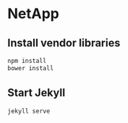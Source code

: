# NetApp

## Install vendor libraries
```bash
npm install
bower install
```

## Start Jekyll
```bash
jekyll serve
```
